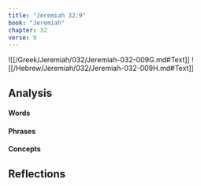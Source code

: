 ```yaml
---
title: "Jeremiah 32:9"
book: "Jeremiah"
chapter: 32
verse: 9
---
```

![[/Greek/Jeremiah/032/Jeremiah-032-009G.md#Text]]
![[/Hebrew/Jeremiah/032/Jeremiah-032-009H.md#Text]]

## Analysis

#### Words

#### Phrases

#### Concepts

## Reflections

